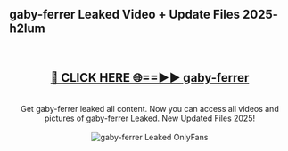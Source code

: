 <h2>gaby-ferrer Leaked Video + Update Files 2025- h2lum</h2>
<br>
<div align="center">
<h2><a href="https://libra.edu.pl?gaby-ferrer" rel="nofollow">🔴 CLICK HERE 🌐==►► gaby-ferrer</a></h2>
<br>
Get gaby-ferrer leaked all content. Now you can access all videos and pictures of gaby-ferrer Leaked. New Updated Files 2025!
<br>
<br>
<a href="https://libra.edu.pl?gaby-ferrer" rel="nofollow" data-target="animated-image.originalLink"><img src="https://i.ibb.co.com/WyWwxjT/player-gif2.gif" alt="gaby-ferrer Leaked OnlyFans" style="max-width: 100%; display: inline-block;" data-target="animated-image.originalImage"></a>
</div>
<br>
